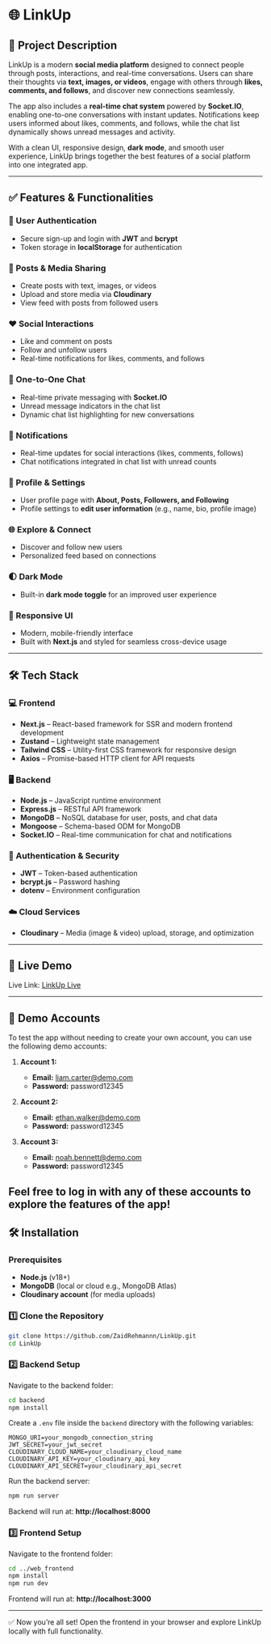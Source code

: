 # 🌐 LinkUp  

## 📌 Project Description  
LinkUp is a modern **social media platform** designed to connect people through posts, interactions, and real-time conversations. Users can share their thoughts via **text, images, or videos**, engage with others through **likes, comments, and follows**, and discover new connections seamlessly.  

The app also includes a **real-time chat system** powered by **Socket.IO**, enabling one-to-one conversations with instant updates. Notifications keep users informed about likes, comments, and follows, while the chat list dynamically shows unread messages and activity.  

With a clean UI, responsive design, **dark mode**, and smooth user experience, LinkUp brings together the best features of a social platform into one integrated app.  

---

## ✅ Features & Functionalities  

### 👤 User Authentication  
- Secure sign-up and login with **JWT** and **bcrypt**  
- Token storage in **localStorage** for authentication  

### 📝 Posts & Media Sharing  
- Create posts with text, images, or videos  
- Upload and store media via **Cloudinary**  
- View feed with posts from followed users  

### ❤️ Social Interactions  
- Like and comment on posts  
- Follow and unfollow users  
- Real-time notifications for likes, comments, and follows  

### 💬 One-to-One Chat  
- Real-time private messaging with **Socket.IO**  
- Unread message indicators in the chat list  
- Dynamic chat list highlighting for new conversations  

### 🔔 Notifications  
- Real-time updates for social interactions (likes, comments, follows)  
- Chat notifications integrated in chat list with unread counts  

### 👥 Profile & Settings  
- User profile page with **About, Posts, Followers, and Following**  
- Profile settings to **edit user information** (e.g., name, bio, profile image)  

### 🌐 Explore & Connect  
- Discover and follow new users  
- Personalized feed based on connections  

### 🌓 Dark Mode  
- Built-in **dark mode toggle** for an improved user experience  

### 📱 Responsive UI  
- Modern, mobile-friendly interface  
- Built with **Next.js** and styled for seamless cross-device usage  

---

## 🛠️ Tech Stack  

### 💻 Frontend  
- **Next.js** – React-based framework for SSR and modern frontend development  
- **Zustand** – Lightweight state management  
- **Tailwind CSS** – Utility-first CSS framework for responsive design  
- **Axios** – Promise-based HTTP client for API requests  

### 🖥️ Backend  
- **Node.js** – JavaScript runtime environment  
- **Express.js** – RESTful API framework  
- **MongoDB** – NoSQL database for user, posts, and chat data  
- **Mongoose** – Schema-based ODM for MongoDB  
- **Socket.IO** – Real-time communication for chat and notifications  

### 🔐 Authentication & Security  
- **JWT** – Token-based authentication  
- **bcrypt.js** – Password hashing  
- **dotenv** – Environment configuration  

### ☁️ Cloud Services  
- **Cloudinary** – Media (image & video) upload, storage, and optimization  

---

## 🚀 Live Demo  
Live Link: [LinkUp Live](https://link-up-frontend-fawn.vercel.app)  

---

## 👥 Demo Accounts  

To test the app without needing to create your own account, you can use the following demo accounts:

1. **Account 1:**
   - **Email:** liam.carter@demo.com
   - **Password:** password12345

2. **Account 2:**
   - **Email:** ethan.walker@demo.com
   - **Password:** password12345

3. **Account 3:**
   - **Email:** noah.bennett@demo.com
   - **Password:** password12345

Feel free to log in with any of these accounts to explore the features of the app!
---

## 🛠️ Installation  

### Prerequisites  
- **Node.js** (v18+)  
- **MongoDB** (local or cloud e.g., MongoDB Atlas)  
- **Cloudinary account** (for media uploads)  

### 1️⃣ Clone the Repository  
```bash
git clone https://github.com/ZaidRehmannn/LinkUp.git
cd LinkUp
```

### 2️⃣ Backend Setup  
Navigate to the backend folder:  
```bash
cd backend
npm install
```

Create a `.env` file inside the `backend` directory with the following variables:  
```
MONGO_URI=your_mongodb_connection_string
JWT_SECRET=your_jwt_secret
CLOUDINARY_CLOUD_NAME=your_cloudinary_cloud_name
CLOUDINARY_API_KEY=your_cloudinary_api_key
CLOUDINARY_API_SECRET=your_cloudinary_api_secret
```

Run the backend server:  
```bash
npm run server
```
Backend will run at: **http://localhost:8000**  

### 3️⃣ Frontend Setup  
Navigate to the frontend folder:  
```bash
cd ../web_frontend
npm install
npm run dev
```

Frontend will run at: **http://localhost:3000**  

---

✅ Now you’re all set! Open the frontend in your browser and explore LinkUp locally with full functionality.  
